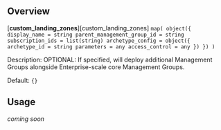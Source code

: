 ## Overview

[**custom_landing_zones**][custom_landing_zones] `map( object({ display_name = string parent_management_group_id = string subscription_ids = list(string) archetype_config = object({ archetype_id = string parameters = any access_control = any }) }) )`

Description: OPTIONAL: If specified, will deploy additional Management Groups alongside Enterprise-scale core Management Groups.

Default: `{}`

## Usage
_coming soon_